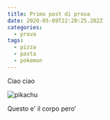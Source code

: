 ```yaml
---
title: Primo post di prova
date: 2020-05-09T22:20:25.202Z
categories:
  - prova
tags:
  - pizza
  - pasta
  - pokemon
---
```

Ciao ciao

![pikachu](img/252-2524315_tumblr-cute-kawaii-pikachu-sticker-tumblr-png-transparent.png "Una immagine di pikachu pucciosa")

Questo e' il corpo pero'